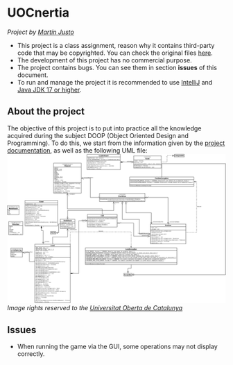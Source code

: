 # UOCnertia
*Project by [Martín Justo](https://www.linkedin.com/in/martin-justo-fernandez/ "Martín Justo")*
- This project is a class assignment, reason why it contains third-party code that may be copyrighted. You can check the original files [here](https://github.com/martinsio/UOCnertia/tree/main/files "here").
- The development of this project has no commercial purpose.
- The project contains bugs. You can see them in section **issues** of this document.
- To run and manage the project it is recommended to use [IntelliJ](https://www.jetbrains.com/es-es/idea/ "IntelliJ") and [Java JDK 17 or higher](https://www.oracle.com/java/technologies/javase/jdk18-archive-downloads.html "Java JDK 17 or higher").

## About the project
The objective of this project is to put into practice all the knowledge acquired during the subject DOOP (Object Oriented Design and Programming).
To do this, we start from the information given by the [project documentation](https://github.com/martinsio/UOCnertia/tree/main/docs/edu.uoc.nertia "project documentation"), as well as the following UML file:
![](https://raw.githubusercontent.com/martinsio/UOCnertia/main/files/DPOO_PRAC2_20212.png)
*Image rights reserved to the [Universitat Oberta de Catalunya](https://www.uoc.edu/ "Universitat Oberta de Catalunya")*

## Issues
- When running the game via the GUI, some operations may not display correctly.